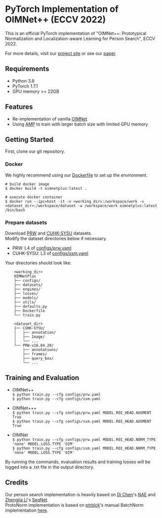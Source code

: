 # PyTorch Implementation of OIMNet++ (ECCV 2022)
This is an official PyTorch implementation of "OIMNet++: Prototypical Normalization and Localization-aware Learning for Person Search", ECCV 2022.

For more details, visit our [project site](https://cvlab.yonsei.ac.kr/projects/OIMNetPlus/) or see our [paper](http://arxiv.org/abs/2207.10320).

## Requirements
* Python 3.8
* PyTorch 1.7.1
* GPU memory >= 22GB

## Features
* Re-implementation of vanilla [OIMNet](https://openaccess.thecvf.com/content_cvpr_2017/papers/Xiao_Joint_Detection_and_CVPR_2017_paper.pdf) 
* Using [AMP](https://pytorch.org/docs/stable/notes/amp_examples.html) to train with larger batch size with limited GPU memory

## Getting Started
First, clone our git repository.

### Docker
We highly recommend using our [Dockerfile](https://github.com/cvlab-yonsei/OIMNetPlus/blob/main/Dockerfile) to set up the environment.
```
# build docker image
$ docker build -t oimnetplus:latest . 

# execute docker container
$ docker run --ipc=host -it -v <working_dir>:/workspace/work -v <dataset_dir>:/workspace/dataset -w /workspace/work oimnetplus:latest /bin/bash 
```

### Prepare datasets
Download [PRW](https://github.com/liangzheng06/PRW-baseline) and [CUHK-SYSU](https://github.com/ShuangLI59/person_search) datasets.<br>
Modify the dataset directories below if necessary.

* PRW: L4 of [configs/prw.yaml](https://github.com/cvlab-yonsei/OIMNetPlus/blob/main/configs/prw.yaml)<br>
* CUHK-SYSU: L3 of [configs/ssm.yaml](https://github.com/cvlab-yonsei/OIMNetPlus/blob/main/configs/ssm.yaml)<br>

Your directories should look like:
```
    <working_dir>
    OIMNetPlus
    ├── configs/
    ├── datasets/
    ├── engines/
    ├── losses/
    ├── models/
    ├── utils/
    ├── defaults.py
    ├── Dockerfile
    └── train.py
    
    <dataset_dir>
    ├── CUHK-SYSU/
    │   ├── annotation/
    │   ├── Image/
    │   └── ...
    └── PRW-v16.04.20/
        ├── annotations/
        ├── frames/
        ├── query_box/
        └── ...
```

## Training and Evaluation
* OIMNet++<br> 
    `$ python train.py --cfg configs/prw.yaml`<br>
    `$ python train.py --cfg configs/ssm.yaml` 

* OIMNet+++<br>
    `$ python train.py --cfg configs/prw.yaml MODEL.ROI_HEAD.AUGMENT True`<br>
    `$ python train.py --cfg configs/ssm.yaml MODEL.ROI_HEAD.AUGMENT True`

* OIMNet<br>
    `$ python train.py --cfg configs/prw.yaml MODEL.ROI_HEAD.NORM_TYPE 'none' MODEL.LOSS.TYPE 'OIM'`<br> 
    `$ python train.py --cfg configs/ssm.yaml MODEL.ROI_HEAD.NORM_TYPE 'none' MODEL.LOSS.TYPE 'OIM'` 

By running the commands, evaluation results and training losses will be logged into a .txt file in the output directory.

<!-- ## Bibtex
```
@
``` -->


## Credits
Our person search implementation is heavily based on [Di Chen](https://di-chen.me/)'s [NAE](https://github.com/dichen-cd/NAE4PS) and [Zhengjia Li](https://github.com/serend1p1ty)'s [SeqNet](https://github.com/serend1p1ty/SeqNet).<br>
ProtoNorm implementation is based on [ptrblck](https://github.com/ptrblck)'s manual BatchNorm implementation [here](https://github.com/ptrblck/pytorch_misc/blob/master/batch_norm_manual.py).
